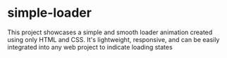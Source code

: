 # simple-loader
This project showcases a simple and smooth loader animation created using only HTML and CSS.
It's lightweight, responsive, and can be easily integrated into any web project to indicate loading states
